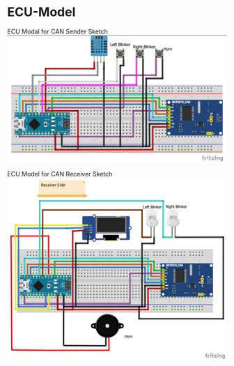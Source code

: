 # ECU-Model
ECU Modal for CAN Sender Sketch
![Sender](https://github.com/SecureTechware/ECU-Modal/blob/main/sender.png)

ECU Model for CAN Receiver Sketch
![Receiver](https://github.com/SecureTechware/ECU-Modal/blob/main/reciver.jpg)

